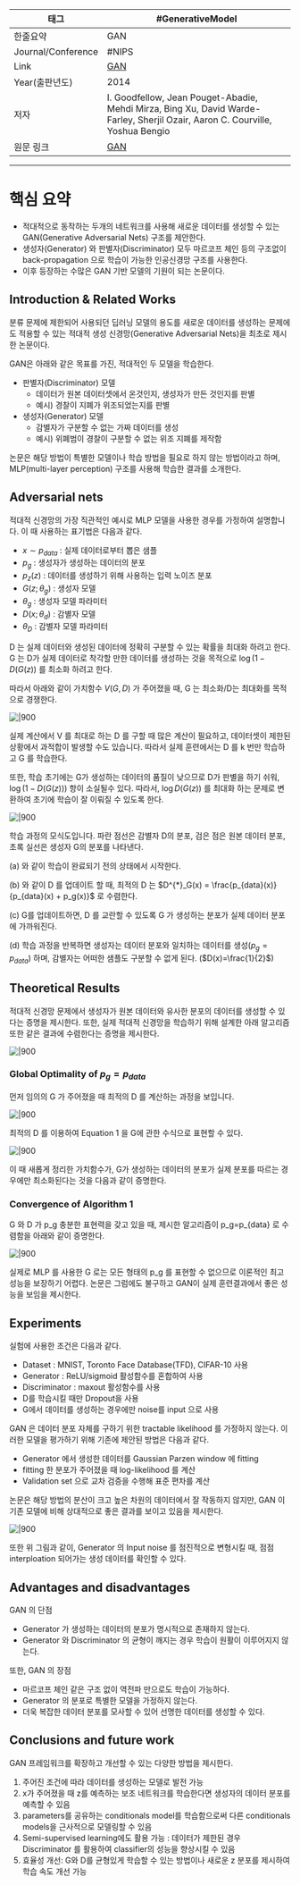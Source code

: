 

| 태그                 | #GenerativeModel                                                                                                              |
| ------------------ | ----------------------------------------------------------------------------------------------------------------------------- |
| 한줄요약               | GAN                                                                                                                           |
| Journal/Conference | #NIPS                                                                                                                         |
| Link               | [GAN](https://arxiv.org/abs/1406.2661)                                                                                        |
| Year(출판년도)         | 2014                                                                                                                          |
| 저자                 | I. Goodfellow, Jean Pouget-Abadie, Mehdi Mirza, Bing Xu, David Warde-Farley, Sherjil Ozair, Aaron C. Courville, Yoshua Bengio |
| 원문 링크              | [GAN](https://arxiv.org/abs/1406.2661)                                                                                        |

---

# 핵심 요약

- 적대적으로 동작하는 두개의 네트워크를 사용해 새로운 데이터를 생성할 수 있는 GAN(Generative Adversarial Nets) 구조를 제안한다.
- 생성자(Generator) 와 판별자(Discriminator) 모두 마르코프 체인 등의 구조없이 back-propagation 으로 학습이 가능한 인공신경망 구조를 사용한다.
- 이후 등장하는 수많은 GAN 기반 모델의 기원이 되는 논문이다.



## Introduction & Related Works

분류 문제에 제한되어 사용되던 딥러닝 모델의 용도를 새로운 데이터를 생성하는 문제에도 적용할 수 있는 적대적 생성 신경망(Generative Adversarial Nets)을 최초로 제시한 논문이다.

GAN은 아래와 같은 목표를 가진, 적대적인 두 모델을 학습한다.

- 판별자(Discriminator) 모델
    - 데이터가 원본 데이터셋에서 온것인지, 생성자가 만든 것인지를 판별
    - 예시) 경찰이 지폐가 위조되었는지를 판별
- 생성자(Generator) 모델
    - 감별자가 구분할 수 없는 가짜 데이터를 생성
    - 예시) 위폐범이 경찰이 구분할 수 없는 위조 지폐를 제작함

논문은 해당 방법이 특별한 모델이나 학습 방법을 필요로 하지 않는 방법이라고 하며, MLP(multi-layer perception) 구조를 사용해 학습한 결과를 소개한다.



## Adversarial nets

적대적 신경망의 가장 직관적인 예시로 MLP 모델을 사용한 경우를 가정하여 설명합니다. 이 때 사용하는 표기법은 다음과 같다.

- $x\sim p_{data}$ : 실제 데이터로부터 뽑은 샘플
- $p_g$ : 생성자가 생성하는 데이터의 분포
- $p_z(z)$ : 데이터를 생성하기 위해 사용하는 입력 노이즈 분포
- $G(z;\theta_g)$ : 생성자 모델
- $\theta_g$ : 생성자 모델 파라미터
- $D(x;\theta_d)$ : 감별자 모델
- $\theta_D$ : 감별자 모델 파라미터

D 는 실제 데이터와 생성된 데이터에 정확히 구분할 수 있는 확률을 최대화 하려고 한다. G 는 D가 실제 데이터로 착각할 만한 데이터를 생성하는 것을 목적으로 $\log(1-D(G(z))$ 를 최소화 하려고 한다.

따라서 아래와 같이 가치함수 $V(G,D)$ 가 주어졌을 때, G 는 최소화/D는 최대화를 목적으로 경쟁한다.

![|900](Data/DataBase/논문_AdversarialNets/1.png)

실제 계산에서 V 를 최대로 하는 D 를 구할 때 많은 계산이 필요하고, 데이터셋이 제한된 상황에서 과적합이 발생할 수도 있습니다. 따라서 실제 훈련에서는 D 를 k 번만 학습하고 G 를 학습한다.

또한, 학습 초기에는 G가 생성하는 데이터의 품질이 낮으므로 D가 판별을 하기 쉬워, $\log(1−D(G(z)))$ 항이 소실될수 있다. 따라서, $\log D(G(z))$ 를 최대화 하는 문제로 변환하여 초기에 학습이 잘 이뤄질 수 있도록 한다.

![|900](Data/DataBase/논문_AdversarialNets/2.png)

학습 과정의 모식도입니다. 파란 점선은 감별자 D의 분포, 검은 점은 원본 데이터 분포, 초록 실선은 생성자 G의 분포를 나타낸다.

(a) 와 같이 학습이 완료되기 전의 상태에서 시작한다.

(b) 와 같이 D 를 업데이트 할 때, 최적의 D 는 $D^{*}_G(x) = \frac{p_{data}(x)}{p_{data}(x) + p_g(x)}$ 로 수렴한다.

(c) G를 업데이트하면, D 를 교란할 수 있도록 G 가 생성하는 분포가 실제 데이터 분포에 가까워진다.

(d) 학습 과정을 반복하면 생성자는 데이터 분포와 일치하는 데이터를 생성($p_g = p_{data}$) 하며, 감별자는 어떠한 샘플도 구분할 수 없게 된다. ($D(x)=\frac{1}{2}$)



## Theoretical Results

적대적 신경망 문제에서 생성자가 원본 데이터와 유사한 분포의 데이터를 생성할 수 있다는 증명을 제시한다. 또한, 실제 적대적 신경망을 학습하기 위해 설계한 아래 알고리즘 또한 같은 결과에 수렴한다는 증명을 제시한다.

![|900](Data/DataBase/논문_AdversarialNets/3.png)


### Global Optimality of $p_g = p_{data}$

먼저 임의의 G 가 주어졌을 때 최적의 D 를 계산하는 과정을 보입니다.

![|900](Data/DataBase/논문_AdversarialNets/4.png)

최적의 D 를 이용하여 Equation 1 을 G에 관한 수식으로 표현할 수 있다.

![|900](Data/DataBase/논문_AdversarialNets/5.png)

이 때 새롭게 정리한 가치함수가, G가 생성하는 데이터의 분포가 실제 분포를 따르는 경우에만 최소화된다는 것을 다음과 같이 증명한다.



### Convergence of Algorithm 1

G 와 D 가 p_g 충분한 표현력을 갖고 있을 때, 제시한 알고리즘이 p_g=p_{data} 로 수렴함을 아래와 같이 증명한다.

![|900](Data/DataBase/논문_AdversarialNets/6.png)

실제로 MLP 를 사용한 G 로는 모든 형태의 p_g 를 표현할 수 없으므로 이론적인 최고 성능을 보장하기 어렵다. 논문은 그럼에도 불구하고 GAN이 실제 훈련결과에서 좋은 성능을 보임을 제시한다.



## Experiments

실험에 사용한 조건은 다음과 같다.

- Dataset : MNIST, Toronto Face Database(TFD), CIFAR-10 사용
- Generator : ReLU/sigmoid 활성함수를 혼합하여 사용
- Discriminator : maxout 활성함수를 사용
- D를 학습시킬 때만 Dropout을 사용
- G에서 데이터를 생성하는 경우에만 noise를 input 으로 사용

GAN 은 데이터 분포 자체를 구하기 위한 tractable likelihood 를 가정하지 않는다. 이러한 모델을 평가하기 위해 기존에 제안된 방법은 다음과 같다.

- Generator 에서 생성한 데이터를 Gaussian Parzen window 에 fitting
- fitting 한 분포가 주어졌을 때 log-likelihood 를 계산
- Validation set 으로 교차 검증을 수행해 표준 편차를 계산

논문은 해당 방법의 분산이 크고 높은 차원의 데이터에서 잘 작동하지 않지만, GAN 이 기존 모델에 비해 상대적으로 좋은 결과를 보이고 있음을 제시한다.

![|900](Data/DataBase/논문_AdversarialNets/7.png)

또한 위 그림과 같이, Generator 의 Input noise 를 점진적으로 변형시킬 때, 점점 interploation 되어가는 생성 데이터를 확인할 수 있다.


## Advantages and disadvantages

GAN 의 단점

- Generator 가 생성하는 데이터의 분포가 명시적으로 존재하지 않는다.
- Generator 와 Discriminator 의 균형이 깨지는 경우 학습이 원활이 이루어지지 않는다.

또한, GAN 의 장점

- 마르코프 체인 같은 구조 없이 역전파 만으로도 학습이 가능하다.
- Generator 의 분포로 특별한 모델을 가정하지 않는다.
- 더욱 복잡한 데이터 분포를 모사할 수 있어 선명한 데이터를 생성할 수 있다.


## Conclusions and future work

GAN 프레임워크를 확장하고 개선할 수 있는 다양한 방법을 제시한다.

1. 주어진 조건에 따라 데이터를 생성하는 모델로 발전 가능
2. x가 주어졌을 때 z를 예측하는 보조 네트워크를 학습한다면 생성자의 데이터 분포를 예측할 수 있음
3. parameters를 공유하는 conditionals model를 학습함으로써 다른 conditionals models을 근사적으로 모델링할 수 있음
4. Semi-supervised learning에도 활용 가능 : 데이터가 제한된 경우 Discriminator 를 활용하여 classifier의 성능을 향상시킬 수 있음
5. 효율성 개선: G와 D를 균형있게 학습할 수 있는 방법이나 새로운 z 분포를 제시하여 학습 속도 개선 가능
